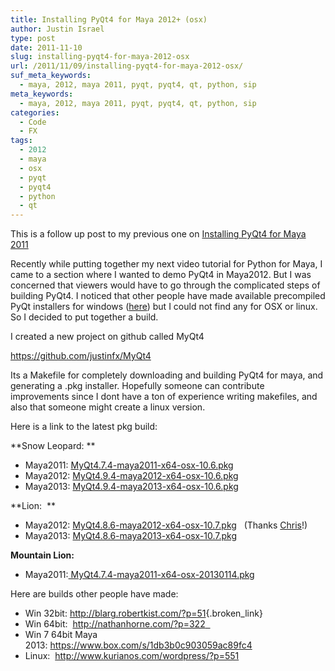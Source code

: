 ```yaml
---
title: Installing PyQt4 for Maya 2012+ (osx)
author: Justin Israel
type: post
date: 2011-11-10
slug: installing-pyqt4-for-maya-2012-osx
url: /2011/11/09/installing-pyqt4-for-maya-2012-osx/
suf_meta_keywords:
  - maya, 2012, maya 2011, pyqt, pyqt4, qt, python, sip
meta_keywords:
  - maya, 2012, maya 2011, pyqt, pyqt4, qt, python, sip
categories:
  - Code
  - FX
tags:
  - 2012
  - maya
  - osx
  - pyqt
  - pyqt4
  - python
  - qt
---
```

This is a follow up post to my previous one on [Installing PyQt4 for Maya 2011](/2011/01/07/installing-pyqt-for-maya-2011-osx/)

Recently while putting together my next video tutorial for Python for Maya, I came to a section where I wanted to demo PyQt4 in Maya2012. But I was concerned that viewers would have to go through the complicated steps of building PyQt4. I noticed that other people have made available precompiled PyQt installers for windows (<a href="http://blarg.robertkist.com/?p=51" target="_blank" class="broken_link">here</a>) but I could not find any for OSX or linux. So I decided to put together a build.

I created a new project on github called MyQt4
  
<a href="https://github.com/justinfx/MyQt4" target="_blank">https://github.com/justinfx/MyQt4</a>

Its a Makefile for completely downloading and building PyQt4 for maya, and generating a .pkg installer. Hopefully someone can contribute improvements since I dont have a ton of experience writing makefiles, and also that someone might create a linux version.

Here is a link to the latest pkg build:

**Snow Leopard: **

  * Maya2011: <a href="https://dl.dropbox.com/u/34613220/MyQt4/MyQt4.7.4-maya2011-x64-osx-10.6.pkg" target="_blank">MyQt4.7.4-maya2011-x64-osx-10.6.pkg</a>
  * Maya2012: <a href="https://dl.dropbox.com/u/34613220/MyQt4/MyQt4.9.4-maya2012-x64-osx-10.6.pkg" target="_blank">MyQt4.9.4-maya2012-x64-osx-10.6.pkg</a>
  * Maya2013: <a href="https://dl.dropbox.com/u/34613220/MyQt4/MyQt4.9.4-maya2013-x64-osx-10.6.pkg" target="_blank">MyQt4.9.4-maya2013-x64-osx-10.6.pkg</a>

**Lion:  **

  * Maya2012: <a href="http://dl.dropbox.com/u/34613220/MyQt4/MyQt4.8.6-maya2012-x64-osx-10.7.pkg" target="_blank">MyQt4.8.6-maya2012-x64-osx-10.7.pkg</a>   (Thanks <a href="https://github.com/cgrebeld" target="_blank">Chris</a>!)
  * Maya2013: [MyQt4.8.6-maya2013-x64-osx-10.7.pkg](http://dl.dropbox.com/u/34613220/MyQt4/MyQt4.8.6-maya2013-x64-osx-10.7.pkg)

**Mountain Lion:**

  * <span style="line-height: 13px;">Maya2011:<a href="http://infixlabs.com/MyQt/MyQt4.7.4-maya2011-x64-osx-20130114.pkg"> MyQt4.7.4-maya2011<wbr />-x64-osx-20130114.pkg</a></span>

Here are builds other people have made:

  * Win 32bit: <http://blarg.robertkist.com/?p=51>{.broken_link}
  * Win 64bit:  [http://nathanhorne.com/?p=322  ](http://nathanhorne.com/?p=322)
  * Win 7 64bit Maya 2013: <https://www.box.com/s/1db3b0c903059ac89fc4>
  * Linux:  <http://www.kurianos.com/wordpress/?p=551>

